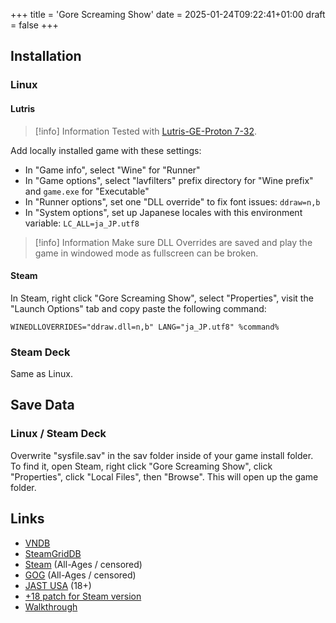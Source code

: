 +++
title = 'Gore Screaming Show'
date = 2025-01-24T09:22:41+01:00
draft = false
+++

## Installation

### Linux

#### Lutris

> [!info] Information
> Tested with [Lutris-GE-Proton 7-32](/linux/adding-wine-versions).

Add locally installed game with these settings:

* In "Game info", select "Wine" for "Runner"
* In "Game options", select "lavfilters" prefix directory for "Wine prefix" and `game.exe` for "Executable"
* In "Runner options", set one "DLL override" to fix font issues: `ddraw=n,b`
* In "System options", set up Japanese locales with this environment variable: `LC_ALL=ja_JP.utf8`

> [!info] Information
> Make sure DLL Overrides are saved and play the game in windowed mode as fullscreen can be broken.

#### Steam

In Steam, right click "Gore Screaming Show", select "Properties", visit the "Launch Options" tab and copy paste the following command:

```
WINEDLLOVERRIDES="ddraw.dll=n,b" LANG="ja_JP.utf8" %command%
```

### Steam Deck

Same as Linux.

## Save Data

### Linux / Steam Deck

Overwrite "sysfile.sav" in the sav folder inside of your game install folder. To find it, open Steam, right click "Gore Screaming Show", click "Properties", click "Local Files", then "Browse". This will open up the game folder.

## Links

* [VNDB](https://vndb.org/v933)
* [SteamGridDB](https://www.steamgriddb.com/game/5360985)
* [Steam](https://store.steampowered.com/app/2182690/Gore_Screaming_Show/) (All-Ages / censored)
* [GOG](https://www.gog.com/game/gore_screaming_show) (All-Ages / censored)
* [JAST USA](https://jastusa.com/games/jast051/gore-screaming-show) (18+)
* [+18 patch for Steam version](https://jastusa.com/games/jast051_r18dlc/gore-screaming-show-18+-content-dlc)
* [Walkthrough](https://forums.fuwanovel.net/topic/25726-gore-screaming-show-in-progress/)

